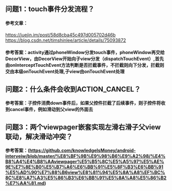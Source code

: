 ## 问题1：touch事件分发流程？
#### 参考文章：
  https://juejin.im/post/58d8cba45c497d005702d46b
  https://blog.csdn.net/timshinlee/article/details/75093872
#### 参考答案：activity通过phoneWindow分发touch事件，phoneWindow再交给DecorView，由DecorView开始向子view分发（dispatchTouchEvent）,首先由onInterceptTouchEvent方法判断是否拦截事件，不拦截则向下分发，拦截则交由本级onTouchEvent处理,子view由onTouchEvent处理
## 问题2：什么条件会收到ACTION_CANCEL？
#### 参考答案：子控件消费down事件后，如果父控件拦截了后续事件，则子控件将收到cancel事件，例如滑动到父view的外面去
## 问题3：两个viewpager嵌套实现左滑右滑子父view联动，解决滑动冲突？
#### 参考答案：(https://github.com/knowledgeIsMoney/android-interveiw/blob/master/%E8%BF%9B%E9%98%B6%E9%A2%98/%E4%B8%A4%E4%B8%AAviewpager%E5%B5%8C%E5%A5%97%E5%AE%9E%E7%8E%B0%E5%B7%A6%E6%BB%91%E5%8F%B3%E6%BB%91%E5%AD%90%E7%88%B6view%E8%81%94%E5%8A%A8%EF%BC%8C%E8%A7%A3%E5%86%B3%E6%BB%91%E5%8A%A8%E5%86%B2%E7%AA%81.md)
